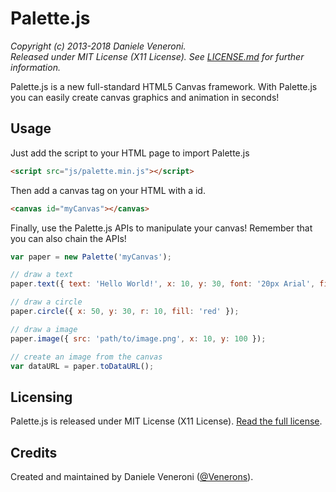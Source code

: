 # Palette.js

_Copyright (c) 2013-2018 Daniele Veneroni._  
_Released under MIT License (X11 License). See [LICENSE.md](LICENSE.md) for further information._

Palette.js is a new full-standard HTML5 Canvas framework. With Palette.js you can easily create canvas graphics and animation in seconds!

## Usage

Just add the script to your HTML page to import Palette.js

```html
<script src="js/palette.min.js"></script>
```

Then add a canvas tag on your HTML with a id.

```html
<canvas id="myCanvas"></canvas>
```

Finally, use the Palette.js APIs to manipulate your canvas! Remember that you can also chain the APIs!

```js
var paper = new Palette('myCanvas');

// draw a text
paper.text({ text: 'Hello World!', x: 10, y: 30, font: '20px Arial', fill: 'blue' });

// draw a circle
paper.circle({ x: 50, y: 30, r: 10, fill: 'red' });

// draw a image
paper.image({ src: 'path/to/image.png', x: 10, y: 100 });

// create an image from the canvas
var dataURL = paper.toDataURL();
```

## Licensing

Palette.js is released under MIT License (X11 License). [Read the full license](LICENSE.md). 

## Credits

Created and maintained by Daniele Veneroni ([@Venerons](http://twitter.com/Venerons)).
